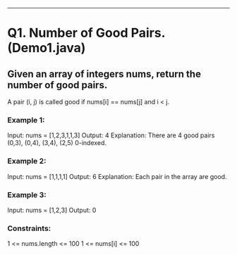 
____________________________________________________________________________
# Q1. Number of Good Pairs. (Demo1.java)
 ## Given an array of integers nums, return the number of good pairs.
  A pair (i, j) is called good if nums[i] == nums[j] and i < j.

### Example 1:
 Input: nums = [1,2,3,1,1,3]
 Output: 4
 Explanation: There are 4 good pairs (0,3), (0,4), (3,4), (2,5) 0-indexed.

### Example 2:
 Input: nums = [1,1,1,1]
 Output: 6
 Explanation: Each pair in the array are good.

 ### Example 3:
 Input: nums = [1,2,3]
 Output: 0

 ### Constraints:
 1 <= nums.length <= 100
 1 <= nums[i] <= 100